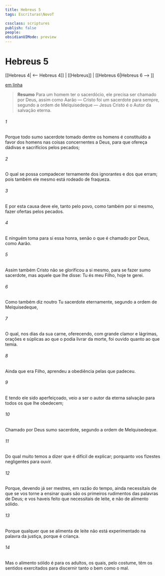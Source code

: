 ```yaml
---
title: Hebreus 5
tags: Escrituras\NovoT

cssclass: scriptures
publish: false
people:
obsidianUIMode: preview
---
```


# Hebreus 5
[[Hebreus 4| <-- Hebreus 4]] | [[Hebreus]] | [[Hebreus 6|Hebreus 6 --> ]]

[em linha](https://churchofjesuschrist.org/study/scriptures/nt/heb/5?lang=por)

> __Resumo__
Para um homem ter o sacerdócio, ele precisa ser chamado por Deus, assim como Aarão — Cristo foi um sacerdote para sempre, segundo a ordem de Melquisedeque — Jesus Cristo é o Autor da salvação eterna.

###### 1 
Porque todo sumo sacerdote tomado dentre os homens é constituído a favor dos homens nas coisas concernentes a Deus, para que ofereça dádivas e sacrifícios pelos pecados;

###### 2 
O qual se possa compadecer ternamente dos ignorantes e dos que erram; pois também ele mesmo está rodeado de fraqueza.

###### 3 
E por esta causa deve ele, tanto pelo povo, como também por si mesmo, fazer ofertas pelos pecados.

###### 4 
E ninguém toma para si essa honra, senão o que é chamado por Deus, como Aarão.

###### 5 
Assim também Cristo não se glorificou a si mesmo, para se fazer sumo sacerdote, mas aquele que lhe disse: Tu és meu Filho, hoje te gerei.

###### 6 
Como também diz noutro  Tu  sacerdote eternamente, segundo a ordem de Melquisedeque,

###### 7 
O qual, nos dias da sua carne, oferecendo, com grande clamor e lágrimas, orações e súplicas ao que o podia livrar da morte, foi ouvido quanto ao que temia.

###### 8 
Ainda que era Filho,  aprendeu a obediência pelas  que padeceu.

###### 9 
E tendo ele sido aperfeiçoado, veio a ser o autor da eterna salvação para todos os que lhe obedecem;

###### 10 
Chamado por Deus sumo sacerdote, segundo a ordem de Melquisedeque.

###### 11 
Do qual muito temos a dizer que é difícil de explicar; porquanto vos fizestes negligentes para ouvir.

###### 12 
Porque, devendo já ser mestres, em razão do tempo, ainda necessitais de que se vos torne a ensinar quais são os primeiros rudimentos das palavras de Deus; e vos haveis feito  que necessitais de leite, e não de alimento sólido.

###### 13 
Porque qualquer que  se alimenta de leite não está experimentado na palavra da justiça, porque é criança.

###### 14 
Mas o alimento sólido é para os adultos, os quais,  pelo costume, têm os sentidos exercitados para discernir tanto o bem como o mal.

